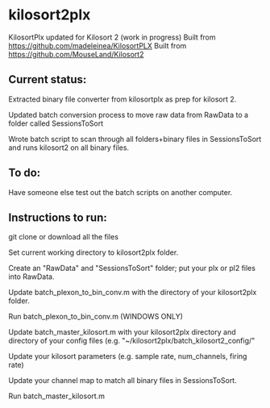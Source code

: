 # kilosort2plx
KilosortPlx updated for Kilosort 2 (work in progress)
Built from https://github.com/madeleinea/KilosortPLX
Built from https://github.com/MouseLand/Kilosort2

## Current status: 
Extracted binary file converter from kilosortplx as prep for kilosort 2.

Updated batch conversion process to move raw data from RawData to a folder called SessionsToSort

Wrote batch script to scan through all folders+binary files in SessionsToSort and runs kilosort2 on all binary files.

## To do:
Have someone else test out the batch scripts on another computer.

## Instructions to run:
git clone or download all the files

Set current working directory to kilosort2plx folder.

Create an "RawData" and "SessionsToSort" folder; put your plx or pl2 files into RawData.

Update batch_plexon_to_bin_conv.m with the directory of your kilosort2plx folder.

Run batch_plexon_to_bin_conv.m (WINDOWS ONLY)

Update batch_master_kilosort.m with your kilosort2plx directory and directory of your config files (e.g. "~/kilosort2plx/batch_kilosort2_config/"

Update your kilosort parameters (e.g. sample rate, num_channels, firing rate)

Update your channel map to match all binary files in SessionsToSort.

Run batch_master_kilosort.m



